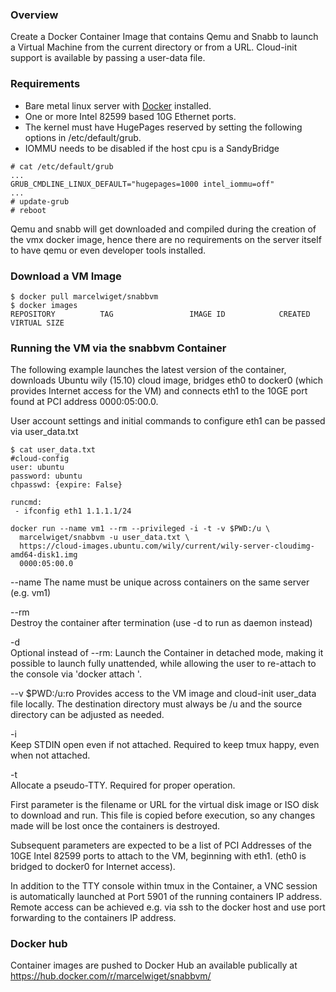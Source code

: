 ### Overview

Create a Docker Container Image that contains Qemu and Snabb to launch a Virtual
Machine from the current directory or from a URL. Cloud-init support is available by
passing a user-data file.

### Requirements

- Bare metal linux server with [Docker](https://www.docker.com) installed. 
- One or more Intel 82599 based 10G Ethernet ports. 
- The kernel must have HugePages reserved by setting the following options in /etc/default/grub.
- IOMMU needs to be disabled if the host cpu is a SandyBridge 

```
# cat /etc/default/grub
...
GRUB_CMDLINE_LINUX_DEFAULT="hugepages=1000 intel_iommu=off"
...
# update-grub
# reboot
```

Qemu and snabb will get downloaded and compiled during the creation of the vmx docker image, hence there are no requirements on the server itself to have qemu or even developer tools installed.

### Download a VM Image 

```
$ docker pull marcelwiget/snabbvm
$ docker images
REPOSITORY          TAG                 IMAGE ID            CREATED             VIRTUAL SIZE
```

### Running the VM via the snabbvm Container

The following example launches the latest version of the container, downloads
Ubuntu wily (15.10) cloud image, bridges eth0 to docker0 (which provides 
Internet access for the VM) and connects eth1 to the 10GE port found at PCI address
0000:05:00.0.

User account settings and initial commands to configure eth1 can be passed via 
user_data.txt

```
$ cat user_data.txt
#cloud-config
user: ubuntu
password: ubuntu
chpasswd: {expire: False}

runcmd:
 - ifconfig eth1 1.1.1.1/24
```

```
docker run --name vm1 --rm --privileged -i -t -v $PWD:/u \
  marcelwiget/snabbvm -u user_data.txt \
  https://cloud-images.ubuntu.com/wily/current/wily-server-cloudimg-amd64-disk1.img
  0000:05:00.0
```

--name <name> 
The name must be unique across containers on the same server (e.g. vm1)

--rm          
Destroy the container after termination (use -d to run as daemon instead)

-d            
Optional instead of --rm: Launch the Container in detached mode, making it possible to launch fully unattended, while allowing the user to re-attach to the console via 'docker attach <name>'.

--v $PWD:/u:ro
Provides access to the VM image and cloud-init user_data file locally.
The destination directory must always be /u and the source directory can be adjusted as needed.

-i          
Keep STDIN open even if not attached. Required to keep tmux happy, even when
not attached.

-t          
Allocate a pseudo-TTY. Required for proper operation.

First parameter is the filename or URL for the virtual disk image or ISO disk
to download and run. This file is copied before execution, so any changes made 
will be lost once the containers is destroyed.

Subsequent parameters are expected to be a list of PCI Addresses of the 10GE 
Intel 82599 ports to attach to the VM, beginning with eth1. (eth0 is bridged
to docker0 for Internet access).

In addition to the TTY console within tmux in the Container, a VNC session is
automatically launched at Port 5901 of the running containers IP address. Remote
access can be achieved e.g. via ssh to the docker host and use port forwarding to the
containers IP address.

### Docker hub

Container images are pushed to Docker Hub an available publically at 
https://hub.docker.com/r/marcelwiget/snabbvm/

